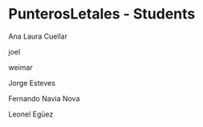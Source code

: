 # PunterosLetales - Students
Ana Laura Cuellar

joel

weimar

Jorge Esteves

Fernando Navia Nova

Leonel Egüez


